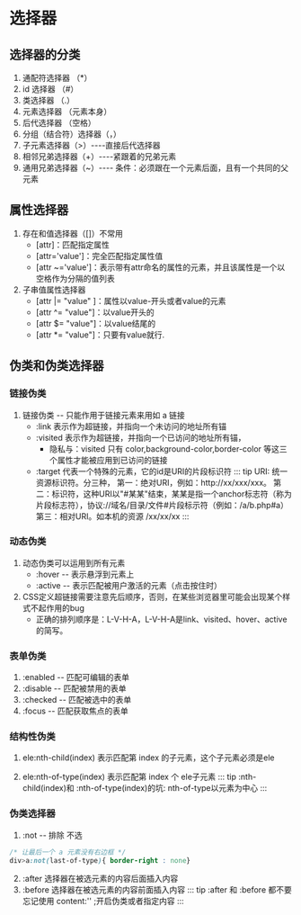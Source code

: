 # 选择器
## 选择器的分类
1. 通配符选择器 （*）
2. id 选择器 （#）
3. 类选择器 （.）
4. 元素选择器 （元素本身）
5. 后代选择器 （空格）
6. 分组（结合符）选择器（，）
7. 子元素选择器（>）----直接后代选择器
8. 相邻兄弟选择器（+）----紧跟着的兄弟元素 
9. 通用兄弟选择器（~）---- 条件：必须跟在一个元素后面，且有一个共同的父元素
## 属性选择器
1. 存在和值选择器（[]）不常用
    + [attr]：匹配指定属性
    + [attr='value']：完全匹配指定属性值
    + [attr ~='value']：表示带有attr命名的属性的元素，并且该属性是一个以空格作为分隔的值列表
2. 子串值属性选择器 
    + [attr |= "value" ]：属性以value-开头或者value的元素
    + [attr ^= "value"]：以value开头的
    + [attr $= "value"]：以value结尾的
    + [attr *= "value"]：只要有value就行.
## 伪类和伪类选择器
### 链接伪类
1. 链接伪类 -- 只能作用于链接元素来用如 a 链接
    + :link	表示作为超链接，并指向一个未访问的地址所有锚
    + :visited	表示作为超链接，并指向一个已访问的地址所有锚，
        + 隐私与：visited 只有 color,background-color,border-color 等这三个属性才能被应用到已访问的链接
    + :target	代表一个特殊的元素，它的id是URI的片段标识符
::: tip
URI: 统一资源标识符。分三种，
第一：绝对URI，例如：http://xx/xxx/xxx。
第二：标识符，这种URI以"#某某"结束，某某是指一个anchor标志符（称为片段标志符），协议://域名/目录/文件#片段标示符（例如：/a/b.php#a）
第三：相对URI。如本机的资源 /xx/xx/xx 
:::
### 动态伪类
1. 动态伪类可以运用到所有元素
    + :hover --	表示悬浮到元素上
    + :active -- 表示匹配被用户激活的元素（点击按住时）
2. CSS定义超链接需要注意先后顺序，否则，在某些浏览器里可能会出现某个样式不起作用的bug  
    + 正确的排列顺序是：L-V-H-A，L-V-H-A是link、visited、hover、active的简写。 
### 表单伪类
1. :enabled -- 匹配可编辑的表单
2. :disable -- 匹配被禁用的表单
3. :checked -- 匹配被选中的表单
4. :focus   -- 匹配获取焦点的表单

### 结构性伪类
1. ele:nth-child(index)	表示匹配第 index 的子元素，这个子元素必须是ele

2. ele:nth-of-type(index) 表示匹配第 index 个 ele子元素
::: tip
:nth-child(index)和 :nth-of-type(index)的坑: nth-of-type以元素为中心
:::
### 伪类选择器 
1. :not -- 排除 不选
```css
/* 让最后一个 a 元素没有右边框 */
div>a:not(last-of-type){ border-right : none}
```
2. :after 选择器在被选元素的内容后面插入内容
3. :before 选择器在被选元素的内容前面插入内容
::: tip
:after 和 :before  都不要忘记使用 content:'' ;开启伪类或者指定内容
:::
